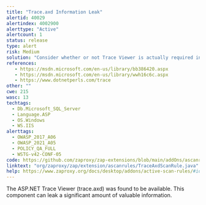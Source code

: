 ```yaml
---
title: "Trace.axd Information Leak"
alertid: 40029
alertindex: 4002900
alerttype: "Active"
alertcount: 1
status: release
type: alert
risk: Medium
solution: "Consider whether or not Trace Viewer is actually required in production, if it isn't then disable it. If it is then ensure access to it requires authentication and authorization."
references:
   - https://msdn.microsoft.com/en-us/library/bb386420.aspx
   - https://msdn.microsoft.com/en-us/library/wwh16c6c.aspx
   - https://www.dotnetperls.com/trace
other: ""
cwe: 215
wasc: 13
techtags: 
  - Db.Microsoft_SQL_Server
  - Language.ASP
  - OS.Windows
  - WS.IIS
alerttags: 
  - OWASP_2017_A06
  - OWASP_2021_A05
  - POLICY_QA_FULL
  - WSTG-v42-CONF-05
code: https://github.com/zaproxy/zap-extensions/blob/main/addOns/ascanrules/src/main/java/org/zaproxy/zap/extension/ascanrules/TraceAxdScanRule.java
linktext: "org/zaproxy/zap/extension/ascanrules/TraceAxdScanRule.java"
help: https://www.zaproxy.org/docs/desktop/addons/active-scan-rules/#id-40029
---
```

The ASP.NET Trace Viewer (trace.axd) was found to be available. This component can leak a significant amount of valuable information.
